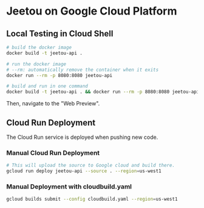 # Jeetou on Google Cloud Platform

## Local Testing in Cloud Shell

```sh
# build the docker image
docker build -t jeetou-api .

# run the docker image
# --rm: automatically remove the container when it exits
docker run --rm -p 8080:8080 jeetou-api

# build and run in one command
docker build -t jeetou-api . && docker run --rm -p 8080:8080 jeetou-api
```

Then, navigate to the "Web Preview".

## Cloud Run Deployment

The Cloud Run service is deployed when pushing new code.

### Manual Cloud Run Deployment

```sh
# This will upload the source to Google cloud and build there.
gcloud run deploy jeetou-api --source . --region=us-west1
```

### Manual Deployment with cloudbuild.yaml

```sh
gcloud builds submit --config cloudbuild.yaml --region=us-west1
```
